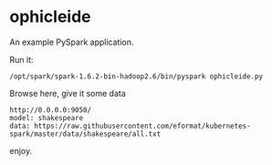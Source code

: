 # ophicleide

An example PySpark application.

Run it:

    /opt/spark/spark-1.6.2-bin-hadoop2.6/bin/pyspark ophicleide.py

Browse here, give it some data

    http://0.0.0.0:9050/
    model: shakespeare
    data: https://raw.githubusercontent.com/eformat/kubernetes-spark/master/data/shakespeare/all.txt


enjoy.
